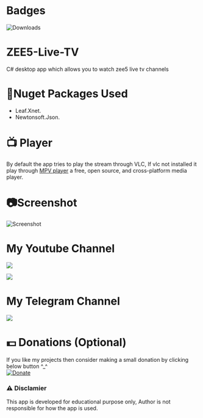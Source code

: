 # Badges
![Downloads](https://img.shields.io/github/downloads/henry-richard7/ZEE5-Live-TV/total.svg?style=for-the-badge&logo=github)

# ZEE5-Live-TV
 C# desktop app which allows you to watch zee5 live tv channels

 # 📎Nuget Packages Used
* Leaf.Xnet.
* Newtonsoft.Json.

# 📺 Player
By default the app tries to play the stream through VLC, If vlc not installed it play through [MPV player](https://mpv.io/) a free, open source, and cross-platform media player.

# 📷Screenshot
![Screenshot](https://user-images.githubusercontent.com/68910039/128673457-b7039680-7a9f-4afb-9330-1b0a46e6e1b9.png)

# My Youtube Channel
[![](https://img.shields.io/badge/Subscribe-red?style=for-the-badge&logo=YouTube)](https://www.youtube.com/channel/UCVGasc5jr45eZUpZNHvbtWQ)

[![](https://img.shields.io/youtube/channel/subscribers/UCVGasc5jr45eZUpZNHvbtWQ?style=social)](https://www.youtube.com/channel/UCVGasc5jr45eZUpZNHvbtWQ)

# My Telegram Channel
[![](https://img.shields.io/badge/Telegram-Join%20Now-blue?style=for-the-badge&logo=Telegram)](https://t.me/cracked4free)

# 💵 Donations (Optional)
If you like my projects then consider making a small donation by clicking below button ^_^
<br/>
[![Donate](https://img.shields.io/badge/Donate-PayPal-blue.svg)](https://www.paypal.com/paypalme/henryrics)

### ⚠ Disclamier
This app is developed for educational purpose only, Author is not responsible for how the app is used.
